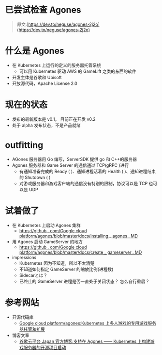 # 已尝试检查 Agones

> 原文:[https://dev.to/neguse/agones-2j2o](https://dev.to/neguse/agones-2j2o)

# 什么是 Agones

*   在 Kubernetes 上运行的定义的服务器托管系统
    *   可以用 Kubernetes 驱动 AWS 的 GameLift 之类的东西的软件
*   开发主体是谷歌和 Ubisoft
*   开放源代码，Apache License 2.0

# 现在的状态

*   发布的最新版本是 v0.1。 目前正在开发 v0.2
*   处于 alpha 发布状态，不是产品就绪

# outfitting

*   AGones 服务器用 Go 编写，ServerSDK 提供 go 和 C++的服务器
*   Agones 服务器和 Game Server 的通信通过 TCP(gRPC )进行
    *   有通知准备完成的 Ready ( )、通知进程活着的 Health ( )、通知进程结束的 Shutdown ( )
    *   对游戏服务器和游戏客户端的通信没有特别的限制，协议可以是 TCP 也可以是 UDP

# 试着做了

*   在 Kubernetes 上启动 Agones 集群
    *   [https://github . com/Google cloud platform/agones/blob/master/docs/installing _ agones . MD](https://github.com/GoogleCloudPlatform/agones/blob/master/docs/installing_agones.md)
*   用 Agones 启动 GameServer 的地方
    *   [https://github . com/Google cloud platform/agones/blob/master/docs/create _ gameserver . MD](https://github.com/GoogleCloudPlatform/agones/blob/master/docs/create_gameserver.md)
*   impressions
    *   Kubernetes 因为不知道，所以不太清楚
    *   不知道如何指定 GameServer 的缩放比例(进程数)
    *   Sidecarとは？
    *   已终止的 GameServer 进程是否一直处于关闭状态？ 怎么自行重启？

# 参考网站

*   开源代码库
    *   [Google cloud platform/agones:Kubernetes 上多人游戏的专用游戏服务器托管和扩展](https://github.com/GoogleCloudPlatform/agones)
*   博客文章
    *   [谷歌云平台 Japan 官方博客:支持在 Agones ―― Kubernetes 上构建游戏服务器的开源项目启动](https://cloudplatform-jp.googleblog.com/2018/04/introducing-Agones-open-source-multiplayer-dedicated-game-server-hosting-built-on-Kubernetes.html)